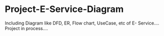 # Project-E-Service-Diagram
Including Diagram like DFD, ER, Flow chart, UseCase, etc of E- Service....
Project in process....
